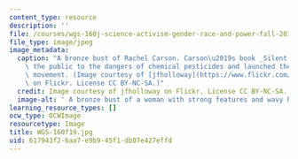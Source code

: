 ```yaml
---
content_type: resource
description: ''
file: /courses/wgs-160j-science-activism-gender-race-and-power-fall-2019/617943f26aa7e9b945f1db07e427effd_WGS-160f19.jpg
file_type: image/jpeg
image_metadata:
  caption: "A bronze bust of Rachel Carson. Carson\u2019s book _Silent Spring_ alerted\
    \ the public to the dangers of chemical pesticides and launched the environmental\
    \ movement. (Image courtesy of [jfholloway](https://www.flickr.com/photos/jfholloway/1218257315/in/photolist-2RDTst-eVo9LS-VWPidh-VAGX3Y-VZWh3Z-VZppjV-W18WJp-VZpn1M-VAGUyj-eVbLeM-eVbLGV-eVo9Ub-VWPi3C-UXqvsg-eVbJUV-UXqxKH-eVbMbF-2gkrrxr-2gkrVfX-UYbuoe-UYbtoP-W18Q3i-eVoae9-eVbJNa-eVo9s7-eVoapo-eVo9jY-eVo9c3-VWPhsj-UXqxdv-WbUAMK-WbUzox-UXqwnT-2gkrqz9-eVobrd-2gkrSsN-eVbM3a-eVo95j-eVbK4i-eVobhC-eVoaJ1-eY1U4M-eY1Tje-UXqxwg-eYdkoW-eVbMiR-2gkrpkA-eY1PnK-VAGVxJ-eYddFf)\
    \ on Flickr. License CC BY-NC-SA.)"
  credit: Image courtesy of jfholloway on Flickr. License CC BY-NC-SA.
  image-alt: ' A bronze bust of a woman with strong features and wavy hair.'
learning_resource_types: []
ocw_type: OCWImage
resourcetype: Image
title: WGS-160f19.jpg
uid: 617943f2-6aa7-e9b9-45f1-db07e427effd
---
```

